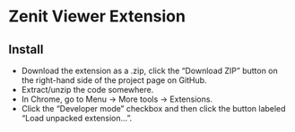 # Zenit Viewer Extension

## Install
- Download the extension as a .zip, click the “Download ZIP” button on the right-hand side of the project page on GitHub.
- Extract/unzip the code somewhere.
- In Chrome, go to Menu -> More tools -> Extensions.
- Click the “Developer mode” checkbox and then click the button labeled “Load unpacked extension…”.